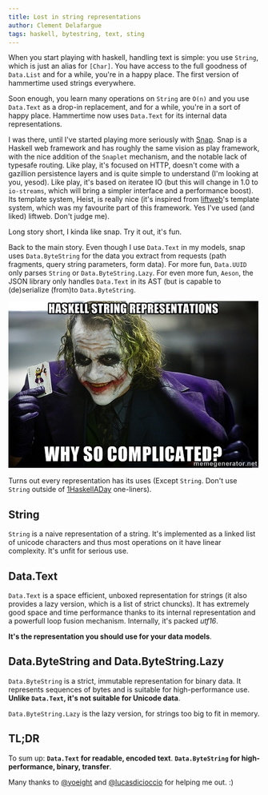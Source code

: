```yaml
---
title: Lost in string representations
author: Clement Delafargue
tags: haskell, bytestring, text, sting
---
```


When you start playing with haskell, handling text is simple: you use
`String`, which is just an alias for `[Char]`. You have access to the full
goodness of `Data.List` and for a while, you're in a happy place. The first
version of hammertime used strings everywhere.

Soon enough, you learn many operations on `String` are `O(n)` and you use
`Data.Text` as a drop-in replacement, and for a while, you're in a sort of
happy place.  Hammertime now uses `Data.Text` for its internal data
representations.

I was there, until I've started playing more seriously with
[Snap](http://snapframework.com). Snap is a Haskell web framework and has
roughly the same vision as play framework, with the nice addition of the
`Snaplet` mechanism, and the notable lack of typesafe routing. Like play, it's
focused on HTTP, doesn't come with a gazillion persistence layers and is quite
simple to understand (I'm looking at you, yesod). Like play, it's based on
iteratee IO (but this will change in 1.0 to `io-streams`, which will bring a
simpler interface and a performance boost). Its template system, Heist, is
really nice (it's inspired from [liftweb](http://liftweb.net)'s template system, which was my
favourite part of this framework. Yes I've used (and liked) liftweb. Don't
judge me).

Long story short, I kinda like snap. Try it out, it's fun.

Back to the main story. Even though I use `Data.Text` in my models, snap uses
`Data.ByteString` for the data you extract from requests (path fragments,
query string parameters, form data). For more fun, `Data.UUID` only parses
`String` or `Data.ByteString.Lazy`. For even more fun, `Aeson`, the JSON library
only handles `Data.Text` in its AST (but is capable to (de)serialize (from)to
`Data.ByteString`.

![](/files/haskell-why-so-complicated.jpg "why so complicated")

Turns out every representation has its uses (Except `String`. Don't use
`String` outside of [1HaskellADay](http://twitter.com/1haskelladay)
one-liners).

## String

`String` is a naive representation of a string. It's implemented as a linked
list of unicode characters and thus most operations on it have linear
complexity. It's unfit for serious use.

## Data.Text

`Data.Text` is a space efficient, unboxed representation for strings (it also
provides a lazy version, which is a list of strict chuncks). It has
extremely good space and time performance thanks to its internal
representation and a powerfull loop fusion mechanism.
Internally, it's packed *utf16*.

**It's the representation you should use for your data models**.

## Data.ByteString and Data.ByteString.Lazy

`Data.ByteString` is a strict, immutable representation for binary data. It
represents sequences of bytes and is suitable for high-performance use.
**Unlike `Data.Text`, it's not suitable for Unicode data**.

`Data.ByteString.Lazy` is the lazy version, for strings too big to fit in
memory.

## TL;DR

To sum up: **`Data.Text` for readable, encoded text**. **`Data.ByteString` for
high-performance, binary, transfer**.

Many thanks to [@yoeight](http://twitter.com/yoeight) and
[@lucasdicioccio](http://twitter.com/lucasdicioccio) for helping me out. :)
